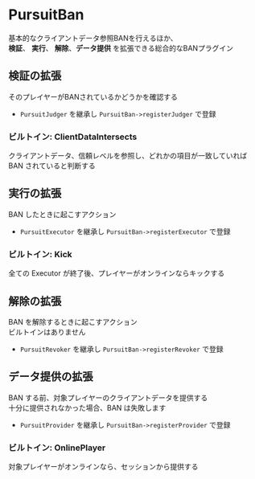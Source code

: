 # PursuitBan

基本的なクライアントデータ参照BANを行えるほか、<br>
**検証**、 **実行**、 **解除**、**データ提供** を拡張できる総合的なBANプラグイン

## 検証の拡張

そのプレイヤーがBANされているかどうかを確認する<br>

- `PursuitJudger` を継承し `PursuitBan->registerJudger` で登録

### ビルトイン: ClientDataIntersects

クライアントデータ、信頼レベルを参照し、どれかの項目が一致していれば BAN されていると判断する

## 実行の拡張

BAN したときに起こすアクション<br>

- `PursuitExecutor` を継承し `PursuitBan->registerExecutor` で登録

### ビルトイン: Kick

全ての Executor が終了後、プレイヤーがオンラインならキックする

## 解除の拡張

BAN を解除するときに起こすアクション<br>
ビルトインはありません

- `PursuitRevoker` を継承し `PursuitBan->registerRevoker` で登録

## データ提供の拡張

BAN する前、対象プレイヤーのクライアントデータを提供する<br>
十分に提供されなかった場合、BAN は失敗します

- `PursuitProvider` を継承し `PursuitBan->registerProvider` で登録

### ビルトイン: OnlinePlayer

対象プレイヤーがオンラインなら、セッションから提供する
